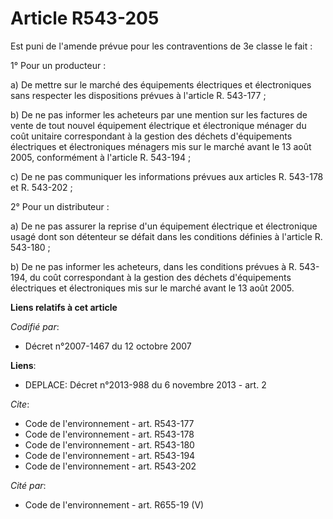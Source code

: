 # Article R543-205

Est puni de l'amende prévue pour les contraventions de 3e classe le fait : 

1° Pour un producteur : 

a) De mettre sur le marché des équipements électriques et électroniques sans respecter les dispositions prévues à l'article
R. 543-177 ; 

b) De ne pas informer les acheteurs par une mention sur les factures de vente de tout nouvel équipement électrique et
électronique ménager du coût unitaire correspondant à la gestion des déchets d'équipements électriques et électroniques
ménagers mis sur le marché avant le 13 août 2005, conformément à l'article R. 543-194 ; 

c) De ne pas communiquer les informations prévues aux articles R. 543-178 et R. 543-202 ; 

2° Pour un distributeur : 

a) De ne pas assurer la reprise d'un équipement électrique et électronique usagé dont son détenteur se défait dans les
conditions définies à l'article R. 543-180 ; 

b) De ne pas informer les acheteurs, dans les conditions prévues à R. 543-194, du coût correspondant à la gestion des déchets
d'équipements électriques et électroniques mis sur le marché avant le 13 août 2005.

**Liens relatifs à cet article**

_Codifié par_:

  - Décret n°2007-1467 du 12 octobre 2007

**Liens**:

  - DEPLACE: Décret n°2013-988 du 6 novembre 2013 - art. 2

_Cite_:

  - Code de l'environnement - art. R543-177
  - Code de l'environnement - art. R543-178
  - Code de l'environnement - art. R543-180
  - Code de l'environnement - art. R543-194
  - Code de l'environnement - art. R543-202

_Cité par_:

  - Code de l'environnement - art. R655-19 (V)
